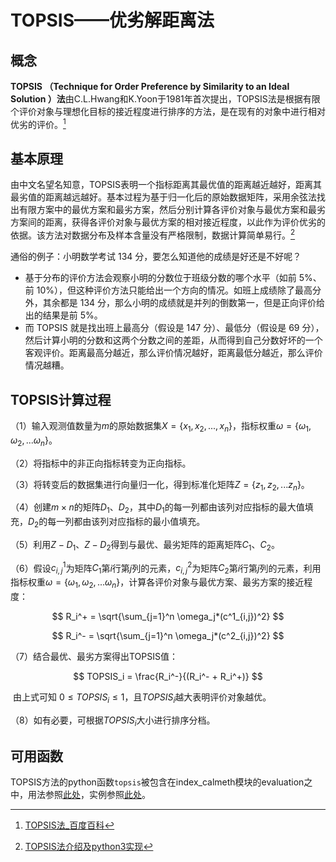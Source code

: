 # TOPSIS——优劣解距离法

## 概念

**TOPSIS （Technique for Order Preference by Similarity to an Ideal Solution ）法**由C.L.Hwang和K.Yoon于1981年首次提出，TOPSIS法是根据有限个评价对象与理想化目标的接近程度进行排序的方法，是在现有的对象中进行相对优劣的评价。[^1]

[^1]: [TOPSIS法_百度百科](https://baike.baidu.com/item/TOPSIS%E6%B3%95)

## 基本原理

由中文名望名知意，TOPSIS表明一个指标距离其最优值的距离越近越好，距离其最劣值的距离越远越好。基本过程为基于归一化后的原始数据矩阵，采用余弦法找出有限方案中的最优方案和最劣方案，然后分别计算各评价对象与最优方案和最劣方案间的距离，获得各评价对象与最优方案的相对接近程度，以此作为评价优劣的依据。该方法对数据分布及样本含量没有严格限制，数据计算简单易行。[^2]

[^2]: [TOPSIS法介绍及python3实现](https://zhuanlan.zhihu.com/p/37738503)

通俗的例子：小明数学考试 134 分，要怎么知道他的成绩是好还是不好呢？

- 基于分布的评价方法会观察小明的分数位于班级分数的哪个水平（如前 5%、前 10%），但这种评价方法只能给出一个方向的情况。如班上成绩除了最高分外，其余都是 134 分，那么小明的成绩就是并列的倒数第一，但是正向评价给出的结果是前 5%。
- 而 TOPSIS 就是找出班上最高分（假设是 147 分）、最低分（假设是 69 分），然后计算小明的分数和这两个分数之间的差距，从而得到自己分数好坏的一个客观评价。距离最高分越近，那么评价情况越好，距离最低分越近，那么评价情况越糟。



## TOPSIS计算过程

（1）输入观测值数量为$m$的原始数据集$X=\{x_1, x_2, ..., x_n\}$，指标权重$\omega = \{\omega_1,\omega_2,...\omega_n\}$。

（2）将指标中的非正向指标转变为正向指标。

（3）将转变后的数据集进行向量归一化，得到标准化矩阵$Z=\{z_1,z_2,...z_n\}$。

（4）创建$m \times n$的矩阵$D_1$、$D_2$，其中$D_1$的每一列都由该列对应指标的最大值填充，$D_2$的每一列都由该列对应指标的最小值填充。

（5）利用$Z-D_1$、$Z-D_2$得到与最优、最劣矩阵的距离矩阵$C_1$、$C_2$。

（6）假设$c^1_{i,j}$为矩阵$C_1$第$i$行第$j$列的元素，$c^2_{i,j}$为矩阵$C_2$第$i$行第$j$列的元素，利用指标权重$\omega = \{\omega_1,\omega_2,...\omega_n\}$，计算各评价对象与最优方案、最劣方案的接近程度：

$$
R_i^+ = \sqrt{\sum_{j=1}^n \omega_j*(c^1_{i,j})^2}
$$

$$
R_i^- = \sqrt{\sum_{j=1}^n \omega_j*(c^2_{i,j})^2}
$$

（7）结合最优、最劣方案得出TOPSIS值：

$$
TOPSIS_i = \frac{R_i^-}{(R_i^- + R_i^+)}
$$



 由上式可知 $0 \leq TOPSIS_i \leq 1$，且$TOPSIS_i$越大表明评价对象越优。

（8）如有必要，可根据$TOPSIS_i$大小进行排序分档。



## 可用函数

TOPSIS方法的python函数`topsis`被包含在index_calmeth模块的evaluation之中，用法参照[此处](../api/index_calmeth.md#topsis)，实例参照[此处](../examples/index_calmeth.md#topsis)。


